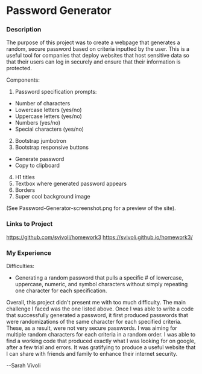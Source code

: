 # Password Generator

### Description

The purpose of this project was to create a webpage that generates a random, secure password based on criteria inputted by the user. This is a useful tool for companies that deploy websites that host sensitive data so that their users can log in securely and ensure that their information is protected.

Components:
1. Password specification prompts:
  - Number of characters
  - Lowercase letters (yes/no)
  - Uppercase letters (yes/no)
  - Numbers (yes/no)
  - Special characters (yes/no)
2. Bootstrap jumbotron 
3. Bootstrap responsive buttons
  - Generate password
  - Copy to clipboard
4. H1 titles
5. Textbox where generated password appears
6. Borders
7. Super cool background image

(See Password-Generator-screenshot.png for a preview of the site).

### Links to Project

https://github.com/svivoli/homework3
https://svivoli.github.io/homework3/

### My Experience

Difficulties:
* Generating a random password that pulls a specific # of lowercase, uppercase, numeric, and symbol characters without simply repeating one character for each specification.

Overall, this project didn't present me with too much difficulty. The main challenge I faced was the one listed above. Once I was able to write a code that successfully generated a password, it first produced passwords that were randomizations of the same character for each specified criteria. These, as a result, were not very secure passwords. I was aiming for multiple random characters for each criteria in a random order. I was able to find a working code that produced exactly what I was looking for on google, after a few trial and errors. It was gratifying to produce a useful website that I can share with friends and family to enhance their internet security.

--Sarah Vivoli
  

